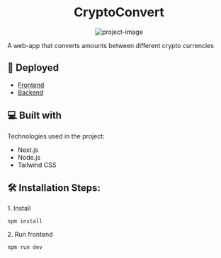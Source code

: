 
<h1 align="center" id="title">CryptoConvert</h1>

<p align="center"><img src="https://socialify.git.ci/siiddhantt/cryptoconvert/image?font=Source%20Code%20Pro&amp;language=1&amp;name=1&amp;owner=1&amp;pattern=Charlie%20Brown&amp;stargazers=1&amp;theme=Dark" alt="project-image"></p>

<p id="description">A web-app that converts amounts between different crypto currencies</p>

<h2>🚀 Deployed</h2>

- [Frontend](https://cryptoconvert-siiddhantt.vercel.app) 
- [Backend](https://cryptoconvert.azurewebsites.net)

<h2>💻 Built with</h2>

Technologies used in the project:

*   Next.js
*  Node.js
*  Tailwind CSS

<h2>🛠️ Installation Steps:</h2>

<p>1. Install</p>

```
npm install
```

<p>2. Run frontend</p>

```
npm run dev
```

